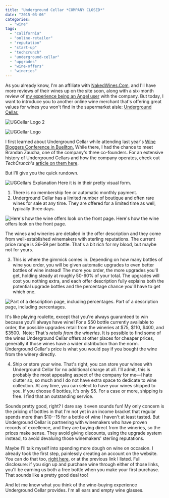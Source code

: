 ```yaml
---
title: "Underground Cellar *COMPANY CLOSED*"
date: "2015-03-06"
categories:
  - "wine"
tags:
  - "california"
  - "online-retailer"
  - "reputation"
  - "start-up"
  - "techcrunch"
  - "underground-cellar"
  - "upgrades"
  - "wine-offers"
  - "wineries"
---
```


As you already know, I'm an affiliate with [NakedWines.Com](http://us.nakedwines.com/), and I'll have more reviews of their wines up on the site soon, along with a six-month review of [my experience being an Angel user](http://www.thegourmez.com/2014/09/naked-wines-advertising/) with the company. But today, I want to introduce you to another online wine merchant that's offering great values for wines you won't find in the supermarket aisle: [Underground Cellar.](https://www.undergroundcellar.com/w/365343)

![UGCellar Logo 2](http://s3.amazonaws.com/thegourmez-wpmedia/2015/03/UGCellar-Logo-2.jpg)

![UGCellar Logo](http://s3.amazonaws.com/thegourmez-wpmedia/2015/03/UGCellar-Logo-500x135.jpg)

I first learned about Underground Cellar while attending last year's [Wine Bloggers Conference in Buellton.](http://www.thegourmez.com/2014/07/wbc14-thoughts-wine-bloggers-conference/) While there, I had the chance to meet Brandan Zaucha, one of the company's three co-founders. For an extensive history of Underground Cellars and how the company operates, check out _TechCrunch's_ [article on them here](http://techcrunch.com/2015/01/15/underground-cellar-is-a-wine-buying-site-that-rewards-you-with-better-bottles-for-free/).

But I'll give you the quick rundown.




<div class="caption">

![UGCellars Explanation](http://s3.amazonaws.com/thegourmez-wpmedia/2015/03/UGCellars-Explanation.jpg) Here it is in their pretty visual form.</div>


1. There is no membership fee or automatic monthly payment.
2. Underground Cellar has a limited number of boutique and often rare wines for sale at any time. They are offered for a limited time as well, typically three days.




<div class="caption">

![Here's how the wine offers look on the front page.](http://s3.amazonaws.com/thegourmez-wpmedia/2015/03/UGCellars-Offers-500x412.jpg) Here's how the wine offers look on the front page.</div>


The wines and wineries are detailed in the offer description and they come from well-established winemakers with sterling reputations. The current price range is $36–$59 per bottle. That's a bit rich for my blood, but maybe not for yours.

3. This is where the gimmick comes in. Depending on how many bottles of wine you order, you will be given automatic upgrades to even better bottles of wine instead! The more you order, the more upgrades you'll get, holding steady at roughly 50-60% of your total. The upgrades will cost you nothing extra, and each offer description fully explains both the potential upgrade bottles and the percentage chance you'll have to get which one.




<div class="caption">

![Part of a description page, including percentages.](http://s3.amazonaws.com/thegourmez-wpmedia/2015/03/UGCellars-Descriptions.jpg) Part of a description page, including percentages.</div>


It's like playing roulette, except that you're always guaranteed to win because you'll always have wine! For a $50 bottle currently available to order, the possible upgrades retail from the wineries at $75, $110, $400, and $3500.  Note: That's _retails from the wineries_. It is possible to find some of the wines Underground Cellar offers at other places for cheaper prices, generally if those wines have a wider distribution than the norm. Underground Cellar's price is what you would pay if you bought the wine from the winery directly.

4. Ship or store your wine. That's right, you can store your wines with Underground Cellar for no additional charge at all. I'll admit, this is probably the most appealing aspect of the company for me—I hate clutter so, so much and I do not have extra space to dedicate to wine collection. At any time, you can select to have your wines shipped to you. If you choose 6 bottles, it's only $5. For a case or more, shipping is free. I find that an outstanding service.

Sounds pretty good, right? I dare say it even sounds fun! My only concern is the pricing of bottles in that I'm not yet in an income bracket that regular spends more than $10--15 for a bottle of wine I haven't at least tasted. But Underground Cellar is partnering with winemakers who have proven records of excellence, and they are buying direct from the wineries, so the prices make sense. They avoid giving discounts, using the upgrade system instead, to avoid devaluing those winemakers' sterling reputations.

Maybe I'll talk myself into spending more dough on wine on occasion. I already took the first step, painlessly creating an account on the website. You can do that too, [right here](http://techcrunch.com/2015/01/15/underground-cellar-is-a-wine-buying-site-that-rewards-you-with-better-bottles-for-free/), or at the previous link I listed. Full disclosure: if you sign up and purchase wine through either of those links, you'll be earning us both a free bottle when you make your first purchase. That sounds like a pretty good deal too!

And let me know what you think of the wine-buying experience Underground Cellar provides. I'm all ears and empty wine glasses.
